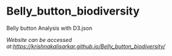 # Belly_button_biodiversity

Belly button Analysis with D3.json

*_Website can be accessed at:https://krishnakalisarkar.github.io/Belly_button_biodiversity/_*
